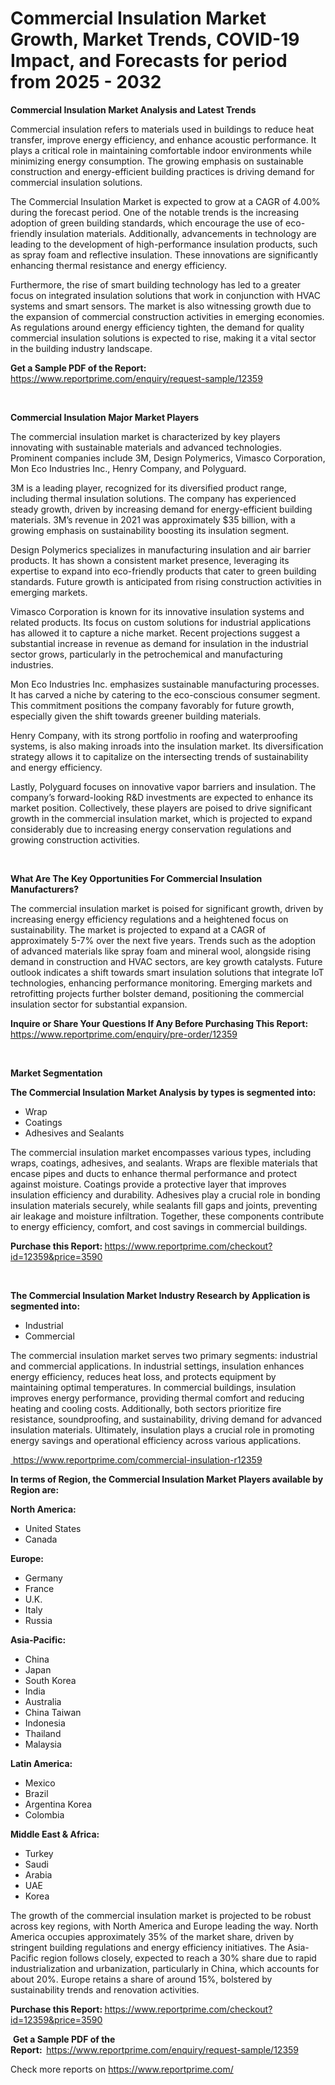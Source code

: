 <p><h1>Commercial Insulation Market Growth, Market Trends, COVID-19 Impact, and Forecasts for period from 2025 - 2032</h1></p><p><strong>Commercial Insulation Market Analysis and Latest Trends</strong></p>
<p><p>Commercial insulation refers to materials used in buildings to reduce heat transfer, improve energy efficiency, and enhance acoustic performance. It plays a critical role in maintaining comfortable indoor environments while minimizing energy consumption. The growing emphasis on sustainable construction and energy-efficient building practices is driving demand for commercial insulation solutions.</p><p>The Commercial Insulation Market is expected to grow at a CAGR of 4.00% during the forecast period. One of the notable trends is the increasing adoption of green building standards, which encourage the use of eco-friendly insulation materials. Additionally, advancements in technology are leading to the development of high-performance insulation products, such as spray foam and reflective insulation. These innovations are significantly enhancing thermal resistance and energy efficiency.</p><p>Furthermore, the rise of smart building technology has led to a greater focus on integrated insulation solutions that work in conjunction with HVAC systems and smart sensors. The market is also witnessing growth due to the expansion of commercial construction activities in emerging economies. As regulations around energy efficiency tighten, the demand for quality commercial insulation solutions is expected to rise, making it a vital sector in the building industry landscape.</p></p>
<p><strong>Get a Sample PDF of the Report:&nbsp;</strong> <a href="https://www.reportprime.com/enquiry/request-sample/12359?utm_campaign=3021&utm_medium=2&utm_source=Github&utm_content=ia&utm_term=18032025&utm_id=commercial-insulation">https://www.reportprime.com/enquiry/request-sample/12359</a></p>
<p>&nbsp;</p>
<p><strong>Commercial Insulation Major Market Players</strong></p>
<p><p>The commercial insulation market is characterized by key players innovating with sustainable materials and advanced technologies. Prominent companies include 3M, Design Polymerics, Vimasco Corporation, Mon Eco Industries Inc., Henry Company, and Polyguard.</p><p>3M is a leading player, recognized for its diversified product range, including thermal insulation solutions. The company has experienced steady growth, driven by increasing demand for energy-efficient building materials. 3M’s revenue in 2021 was approximately $35 billion, with a growing emphasis on sustainability boosting its insulation segment. </p><p>Design Polymerics specializes in manufacturing insulation and air barrier products. It has shown a consistent market presence, leveraging its expertise to expand into eco-friendly products that cater to green building standards. Future growth is anticipated from rising construction activities in emerging markets.</p><p>Vimasco Corporation is known for its innovative insulation systems and related products. Its focus on custom solutions for industrial applications has allowed it to capture a niche market. Recent projections suggest a substantial increase in revenue as demand for insulation in the industrial sector grows, particularly in the petrochemical and manufacturing industries.</p><p>Mon Eco Industries Inc. emphasizes sustainable manufacturing processes. It has carved a niche by catering to the eco-conscious consumer segment. This commitment positions the company favorably for future growth, especially given the shift towards greener building materials.</p><p>Henry Company, with its strong portfolio in roofing and waterproofing systems, is also making inroads into the insulation market. Its diversification strategy allows it to capitalize on the intersecting trends of sustainability and energy efficiency. </p><p>Lastly, Polyguard focuses on innovative vapor barriers and insulation. The company’s forward-looking R&D investments are expected to enhance its market position. Collectively, these players are poised to drive significant growth in the commercial insulation market, which is projected to expand considerably due to increasing energy conservation regulations and growing construction activities.</p></p>
<p>&nbsp;</p>
<p><strong>What Are The Key Opportunities For Commercial Insulation Manufacturers?</strong></p>
<p><p>The commercial insulation market is poised for significant growth, driven by increasing energy efficiency regulations and a heightened focus on sustainability. The market is projected to expand at a CAGR of approximately 5-7% over the next five years. Trends such as the adoption of advanced materials like spray foam and mineral wool, alongside rising demand in construction and HVAC sectors, are key growth catalysts. Future outlook indicates a shift towards smart insulation solutions that integrate IoT technologies, enhancing performance monitoring. Emerging markets and retrofitting projects further bolster demand, positioning the commercial insulation sector for substantial expansion.</p></p>
<p><strong>Inquire or Share Your Questions If Any Before Purchasing This Report:</strong> <a href="https://www.reportprime.com/enquiry/pre-order/12359?utm_campaign=3021&utm_medium=2&utm_source=Github&utm_content=ia&utm_term=18032025&utm_id=commercial-insulation">https://www.reportprime.com/enquiry/pre-order/12359</a></p>
<p>&nbsp;</p>
<p><strong>Market Segmentation</strong></p>
<p><strong>The Commercial Insulation Market Analysis by types is segmented into:</strong></p>
<p><ul><li>Wrap</li><li>Coatings</li><li>Adhesives and Sealants</li></ul></p>
<p><p>The commercial insulation market encompasses various types, including wraps, coatings, adhesives, and sealants. Wraps are flexible materials that encase pipes and ducts to enhance thermal performance and protect against moisture. Coatings provide a protective layer that improves insulation efficiency and durability. Adhesives play a crucial role in bonding insulation materials securely, while sealants fill gaps and joints, preventing air leakage and moisture infiltration. Together, these components contribute to energy efficiency, comfort, and cost savings in commercial buildings.</p></p>
<p><strong>Purchase this Report:&nbsp;</strong><a href="https://www.reportprime.com/checkout?id=12359&price=3590&utm_campaign=3021&utm_medium=2&utm_source=Github&utm_content=ia&utm_term=18032025&utm_id=commercial-insulation">https://www.reportprime.com/checkout?id=12359&price=3590</a></p>
<p>&nbsp;</p>
<p><strong>The Commercial Insulation Market Industry Research by Application is segmented into:</strong></p>
<p><ul><li>Industrial</li><li>Commercial</li></ul></p>
<p><p>The commercial insulation market serves two primary segments: industrial and commercial applications. In industrial settings, insulation enhances energy efficiency, reduces heat loss, and protects equipment by maintaining optimal temperatures. In commercial buildings, insulation improves energy performance, providing thermal comfort and reducing heating and cooling costs. Additionally, both sectors prioritize fire resistance, soundproofing, and sustainability, driving demand for advanced insulation materials. Ultimately, insulation plays a crucial role in promoting energy savings and operational efficiency across various applications.</p></p>
<p><a href="https://www.reportprime.com/commercial-insulation-r12359?utm_campaign=3021&utm_medium=2&utm_source=Github&utm_content=ia&utm_term=18032025&utm_id=commercial-insulation">&nbsp;https://www.reportprime.com/commercial-insulation-r12359</a></p>
<p><strong>In terms of Region, the Commercial Insulation Market Players available by Region are:</strong></p>
<p>
    <p> <strong> North America: </strong>
        <ul>
            <li>United States</li>
            <li>Canada</li>
        </ul>
        </p> 
    <p> <strong> Europe: </strong>
        <ul>
            <li>Germany</li>
            <li>France</li>
            <li>U.K.</li>
            <li>Italy</li>
            <li>Russia</li>
        </ul>
        </p> 
    <p> <strong> Asia-Pacific: </strong>
        <ul>
            <li>China</li>
            <li>Japan</li>
            <li>South Korea</li>
            <li>India</li>
            <li>Australia</li>
            <li>China Taiwan</li>
            <li>Indonesia</li>
            <li>Thailand</li>
            <li>Malaysia</li>
        </ul>
        </p> 
    <p> <strong> Latin America: </strong>
        <ul>
            <li>Mexico</li>
            <li>Brazil</li>
            <li>Argentina Korea</li>
            <li>Colombia</li>
        </ul>
        </p> 
    <p> <strong> Middle East & Africa: </strong>
        <ul>
            <li>Turkey</li>
            <li>Saudi</li>
            <li>Arabia</li>
            <li>UAE</li>
            <li>Korea</li>
        </ul>
    </p>
    </p>
<p><p>The growth of the commercial insulation market is projected to be robust across key regions, with North America and Europe leading the way. North America occupies approximately 35% of the market share, driven by stringent building regulations and energy efficiency initiatives. The Asia-Pacific region follows closely, expected to reach a 30% share due to rapid industrialization and urbanization, particularly in China, which accounts for about 20%. Europe retains a share of around 15%, bolstered by sustainability trends and renovation activities.</p></p>
<p><strong>Purchase this Report: </strong><a href="https://www.reportprime.com/checkout?id=12359&price=3590&utm_campaign=3021&utm_medium=2&utm_source=Github&utm_content=ia&utm_term=18032025&utm_id=commercial-insulation">https://www.reportprime.com/checkout?id=12359&price=3590</a></p>
<p>&nbsp;<strong>Get a Sample PDF of the Report:&nbsp;&nbsp;</strong><a href="https://www.reportprime.com/enquiry/request-sample/12359?utm_campaign=3021&utm_medium=2&utm_source=Github&utm_content=ia&utm_term=18032025&utm_id=commercial-insulation">https://www.reportprime.com/enquiry/request-sample/12359</a></p>
<p><strong></strong></p>
<p>Check more reports on <a href="https://www.reportprime.com/?utm_campaign=3021&utm_medium=2&utm_source=Github&utm_content=ia&utm_term=18032025&utm_id=commercial-insulation">https://www.reportprime.com/</a></p>